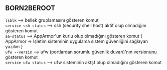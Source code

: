 ## BORN2BEROOT ## 

`lsblk` --> bellek gruplamasını gösteren komut<br>
`service ssh status` --> ssh (security shell host) aktif olup olmadığını gösteren komut <br>
`aa-status` --> AppArmor'un kurlu olup olmadığını gösteren komut { AppArmor => İşletim sisteminin uygulama sistem güvenliğini sağlayan yazılım } <br>
`ufw --versin` --> ufw (portlardan sorumlu güvenlik duvarı)'nın versionunu gösteren komut <br>
`service ufw status` --> ufw sisteminin aktşf olup olmadığını gösteren komut 
